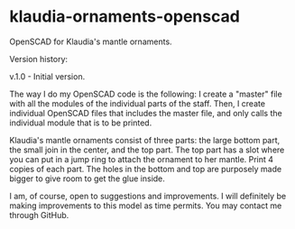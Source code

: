 # klaudia-ornaments-openscad
OpenSCAD for Klaudia's mantle ornaments.

Version history:

v.1.0 - Initial version.

The way I do my OpenSCAD code is the following:  I create a "master" file with all the modules of the individual parts of the staff.  Then, I create individual OpenSCAD files that includes the master file, and only calls the individual module that is to be printed.

Klaudia's mantle ornaments consist of three parts: the large bottom part, the small join in the center, and the top part.  The top part has a slot where you can put in a jump ring to attach the ornament to her mantle.  Print 4 copies of each part.  The holes in the bottom and top are purposely made bigger to give room to get the glue inside.

I am, of course, open to suggestions and improvements.  I will definitely be making improvements to this model as time permits.  You may contact me through GitHub.
